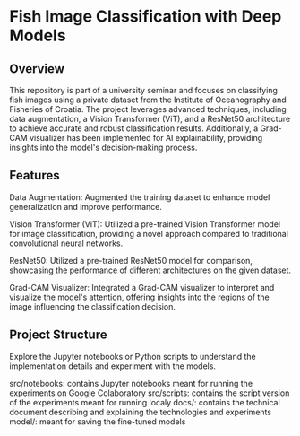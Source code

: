 # Fish Image Classification with Deep Models

## Overview
This repository is part of a university seminar and focuses on classifying fish images using a private dataset from the Institute of Oceanography and Fisheries of Croatia. The project leverages advanced techniques, including data augmentation, a Vision Transformer (ViT), and a ResNet50 architecture to achieve accurate and robust classification results. Additionally, a Grad-CAM visualizer has been implemented for AI explainability, providing insights into the model's decision-making process.

## Features
Data Augmentation: Augmented the training dataset to enhance model generalization and improve performance.

Vision Transformer (ViT): Utilized a pre-trained Vision Transformer model for image classification, providing a novel approach compared to traditional convolutional neural networks.

ResNet50: Utilized a pre-trained ResNet50 model for comparison, showcasing the performance of different architectures on the given dataset.

Grad-CAM Visualizer: Integrated a Grad-CAM visualizer to interpret and visualize the model's attention, offering insights into the regions of the image influencing the classification decision.

## Project Structure

Explore the Jupyter notebooks or Python scripts to understand the implementation details and experiment with the models.

src/notebooks: contains Jupyter notebooks meant for running the experiments on Google Colaboratory
src/scripts: contains the script version of the experiments meant for running localy
docs/: contains the technical document describing and explaining the technologies and experiments
model/: meant for saving the fine-tuned models
